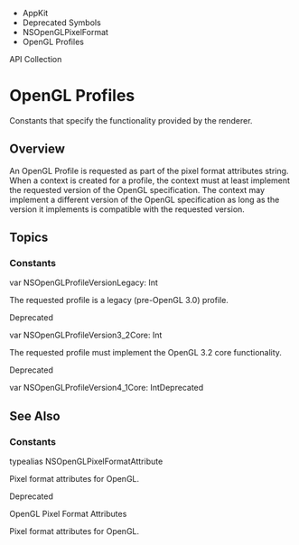 

- AppKit
- Deprecated Symbols
- NSOpenGLPixelFormat
-  OpenGL Profiles 

API Collection

# OpenGL Profiles

Constants that specify the functionality provided by the renderer.

## Overview

An OpenGL Profile is requested as part of the pixel format attributes string. When a context is created for a profile, the context must at least implement the requested version of the OpenGL specification. The context may implement a different version of the OpenGL specification as long as the version it implements is compatible with the requested version.

## Topics

### Constants

var NSOpenGLProfileVersionLegacy: Int

The requested profile is a legacy (pre-OpenGL 3.0) profile.

Deprecated

var NSOpenGLProfileVersion3_2Core: Int

The requested profile must implement the OpenGL 3.2 core functionality.

Deprecated

var NSOpenGLProfileVersion4_1Core: IntDeprecated

## See Also

### Constants

typealias NSOpenGLPixelFormatAttribute

Pixel format attributes for OpenGL.

Deprecated

OpenGL Pixel Format Attributes

Pixel format attributes for OpenGL.

